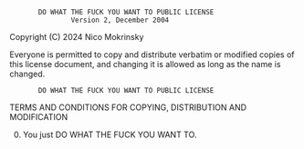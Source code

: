            DO WHAT THE FUCK YOU WANT TO PUBLIC LICENSE
                   Version 2, December 2004
 
Copyright (C) 2024 Nico Mokrinsky

Everyone is permitted to copy and distribute verbatim or modified
copies of this license document, and changing it is allowed as long
as the name is changed.
 
           DO WHAT THE FUCK YOU WANT TO PUBLIC LICENSE
  TERMS AND CONDITIONS FOR COPYING, DISTRIBUTION AND MODIFICATION

 0. You just DO WHAT THE FUCK YOU WANT TO.
